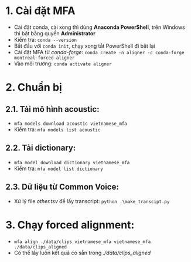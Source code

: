# 1. Cài đặt MFA
- Cài đặt conda, cài xong thì dùng **Anaconda PowerShell**, trên Windows thì bật bằng quyền **Administrator**
- Kiểm tra: `conda --version`
- Bắt đầu với `conda init`, chạy xong tắt PowerShell đi bật lại
- Cài đặt MFA từ *conda-forge*:
`conda create -n aligner -c conda-forge montreal-forced-aligner`
- Vào môi trường: `conda activate aligner`
# 2. Chuẩn bị
## 2.1. Tải mô hình acoustic:
- `mfa models download acoustic vietnamese_mfa`
- Kiểm tra: `mfa models list acoustic`
## 2.2. Tải dictionary:
- `mfa model download dictionary vietnamese_mfa`
- Kiểm tra: `mfa model list dictionary`
## 2.3. Dữ liệu từ Common Voice:
- Xử lý file *other.tsv* để lấy transcript: `python .\make_transcipt.py`
# 3. Chạy forced alignment:
- `mfa align ./data/clips vietnamese_mfa vietnamese_mfa ./data/clips_aligned`
- Có thể lấy luôn kết quả có sẵn trong *./data/clips_aligned*

